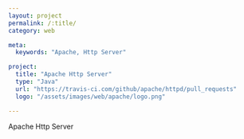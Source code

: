 ```yaml
---
layout: project
permalink: /:title/
category: web

meta:
  keywords: "Apache, Http Server"

project:
  title: "Apache Http Server"
  type: "Java"
  url: "https://travis-ci.com/github/apache/httpd/pull_requests"
  logo: "/assets/images/web/apache/logo.png"

---	
```

<p>Apache Http Server</p>